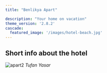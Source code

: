 ```yaml
---
title: "Benlikya Apart"

description: "Your home on vacation"
theme_version: '2.8.2'
cascade:
  featured_image: '/images/hotel-beach.jpg'
---
```

Short info about the hotel
---
![apart2](https://www.benlikyaapart.com/static/images/apart2.jpg)
_Tufan Yasar_
